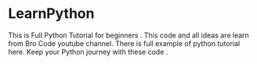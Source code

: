 # LearnPython
This is Full Python Tutorial for beginners .
This code and all ideas are learn from Bro Code youtube channel.
There is full example of python tutorial here.
Keep your Python journey with these code .
